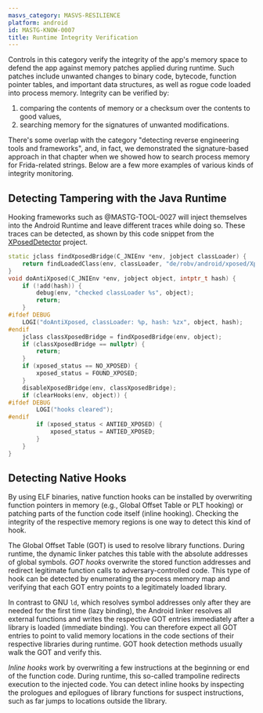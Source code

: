 ```yaml
---
masvs_category: MASVS-RESILIENCE
platform: android
id: MASTG-KNOW-0007
title: Runtime Integrity Verification
---
```


Controls in this category verify the integrity of the app's memory space to defend the app against memory patches applied during runtime. Such patches include unwanted changes to binary code, bytecode, function pointer tables, and important data structures, as well as rogue code loaded into process memory. Integrity can be verified by:

1. comparing the contents of memory or a checksum over the contents to good values,
2. searching memory for the signatures of unwanted modifications.

There's some overlap with the category "detecting reverse engineering tools and frameworks", and, in fact, we demonstrated the signature-based approach in that chapter when we showed how to search process memory for Frida-related strings. Below are a few more examples of various kinds of integrity monitoring.

## Detecting Tampering with the Java Runtime

Hooking frameworks such as @MASTG-TOOL-0027 will inject themselves into the Android Runtime and leave different traces while doing so. These traces can be detected, as shown by this code snippet from the [XPosedDetector](https://github.com/vvb2060/XposedDetector/) project.

```cpp
static jclass findXposedBridge(C_JNIEnv *env, jobject classLoader) {
    return findLoadedClass(env, classLoader, "de/robv/android/xposed/XposedBridge"_iobfs.c_str());
}
void doAntiXposed(C_JNIEnv *env, jobject object, intptr_t hash) {
    if (!add(hash)) {
        debug(env, "checked classLoader %s", object);
        return;
    }
#ifdef DEBUG
    LOGI("doAntiXposed, classLoader: %p, hash: %zx", object, hash);
#endif
    jclass classXposedBridge = findXposedBridge(env, object);
    if (classXposedBridge == nullptr) {
        return;
    }
    if (xposed_status == NO_XPOSED) {
        xposed_status = FOUND_XPOSED;
    }
    disableXposedBridge(env, classXposedBridge);
    if (clearHooks(env, object)) {
#ifdef DEBUG
        LOGI("hooks cleared");
#endif
        if (xposed_status < ANTIED_XPOSED) {
            xposed_status = ANTIED_XPOSED;
        }
    }
}
```

## Detecting Native Hooks

By using ELF binaries, native function hooks can be installed by overwriting function pointers in memory (e.g., Global Offset Table or PLT hooking) or patching parts of the function code itself (inline hooking). Checking the integrity of the respective memory regions is one way to detect this kind of hook.

The Global Offset Table (GOT) is used to resolve library functions. During runtime, the dynamic linker patches this table with the absolute addresses of global symbols. _GOT hooks_ overwrite the stored function addresses and redirect legitimate function calls to adversary-controlled code. This type of hook can be detected by enumerating the process memory map and verifying that each GOT entry points to a legitimately loaded library.

In contrast to GNU `ld`, which resolves symbol addresses only after they are needed for the first time (lazy binding), the Android linker resolves all external functions and writes the respective GOT entries immediately after a library is loaded (immediate binding). You can therefore expect all GOT entries to point to valid memory locations in the code sections of their respective libraries during runtime. GOT hook detection methods usually walk the GOT and verify this.

_Inline hooks_ work by overwriting a few instructions at the beginning or end of the function code. During runtime, this so-called trampoline redirects execution to the injected code. You can detect inline hooks by inspecting the prologues and epilogues of library functions for suspect instructions, such as far jumps to locations outside the library.
